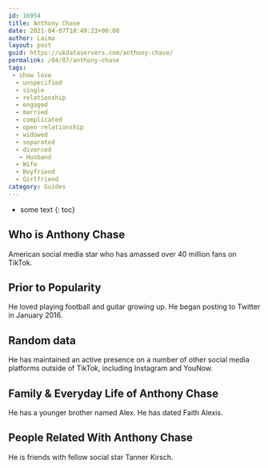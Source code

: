 ```yaml
---
id: 16954
title: Anthony Chase
date: 2021-04-07T18:49:23+00:00
author: Laima
layout: post
guid: https://ukdataservers.com/anthony-chase/
permalink: /04/07/anthony-chase
tags:
 - show love
  - unspecified
  - single
  - relationship
  - engaged
  - married
  - complicated
  - open relationship
  - widowed
  - separated
  - divorced
   - Husband
  - Wife
  - Boyfriend
  - Girlfriend
category: Guides
---
```


* some text
{: toc}


## Who is Anthony Chase
                  
                  
                  
American social media star who has amassed over 40 million fans on TikTok. 
                  
              
            
              
            
                
                
                
## Prior to Popularity
                  
                  
                  
He loved playing football and guitar growing up. He began posting to Twitter in January 2016.
                  
              
            
              
            
                
                
                
## Random data
                  
                  
                  
He has maintained an active presence on a number of other social media platforms outside of TikTok, including Instagram and YouNow. 
                  
              
            
              
            
                
                
                
## Family & Everyday Life of Anthony Chase
                  
                  
                  
He has a younger brother named Alex. He has dated Faith Alexis.
                  
              
            
              
            
                
                
                
## People Related With Anthony Chase
                  
                  
                  
He is friends with fellow social star Tanner Kirsch.
                  
              
            
              
            
                
              
            
              
              
            
            
              
            
          
          
          